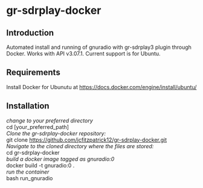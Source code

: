 # gr-sdrplay-docker
## Introduction
Automated install and running of gnuradio with gr-sdrplay3 plugin through Docker. Works with API v3.07.1. Current support is for Ubuntu. 

## Requirements
Install Docker for Ubunutu at https://docs.docker.com/engine/install/ubuntu/

## Installation
_change to your preferred directory_ \
cd [your_preferred_path] \
_Clone the gr-sdrplay-docker repository:_ \
git clone https://github.com/jcfitzpatrick12/gr-sdrplay-docker.git \
_Navigate to the cloned directory where the files are stored:_ \
cd gr-sdrplay-docker \
_build a docker image tagged as gnuradio:0_ \
docker build -t gnuradio:0 . \
_run the container_ \
bash run_gnuradio 


